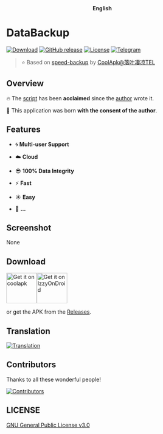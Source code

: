 <div align="center">
	<span style="font-weight: bold"> <a> English </a> </span>
</div>

# DataBackup
[![Download](https://img.shields.io/github/downloads/XayahSuSuSu/Android-DataBackup/total)](https://github.com/XayahSuSuSu/Android-DataBackup/releases) [![GitHub release](https://img.shields.io/github/v/release/XayahSuSuSu/Android-DataBackup?color=orange)](https://github.com/XayahSuSuSu/Android-DataBackup/releases) [![License](https://img.shields.io/github/license/XayahSuSuSu/Android-DataBackup?color=ff69b4)](./LICENSE) [![Telegram](https://img.shields.io/badge/telegram-DataBackup-252850?color=blue&logo=telegram)](https://t.me/+iXhapJkCxAU4MGE9)

> :star: Based on [speed-backup](https://github.com/YAWAsau/backup_script) by [CoolApk@落叶凄凉TEL](http://www.coolapk.com/u/2277637)
>

## Overview
:fire: The [script](https://github.com/YAWAsau/backup_script) has been **acclaimed** since the [author](https://github.com/YAWAsau) wrote it.

:sparkling_heart: This application was born **with the consent of the author**.

## Features
* :cyclone: **Multi-user Support**

* :cloud: **Cloud**

* :sunglasses: **100% Data Integrity**

* :zap: **Fast**

* :sunny: **Easy**

* :rose: **...**

## Screenshot
None

## Download
[<img src="https://static.coolapk.com/static/web/v8/images/header-logo.png"
     alt="Get it on coolapk"
     height="80">](https://www.coolapk.com/apk/com.xayah.databackup)[<img src="https://gitlab.com/IzzyOnDroid/repo/-/raw/master/assets/IzzyOnDroid.png"
     alt="Get it on IzzyOnDroid"
     height="80">](https://apt.izzysoft.de/fdroid/index/apk/com.xayah.databackup)

or get the APK from the [Releases](https://github.com/XayahSuSuSu/Android-DataBackup/releases/latest).

## Translation
[<img src="https://hosted.weblate.org/widget/databackup/1-1-x/open-graph.png"
     alt="Translation">](https://hosted.weblate.org/engage/databackup/)

## Contributors
Thanks to all these wonderful people!

[![Contributors](https://contrib.rocks/image?repo=XayahSuSuSu/Android-DataBackup)](https://github.com/XayahSuSuSu/Android-DataBackup/graphs/contributors)

## LICENSE
[GNU General Public License v3.0](./LICENSE)
